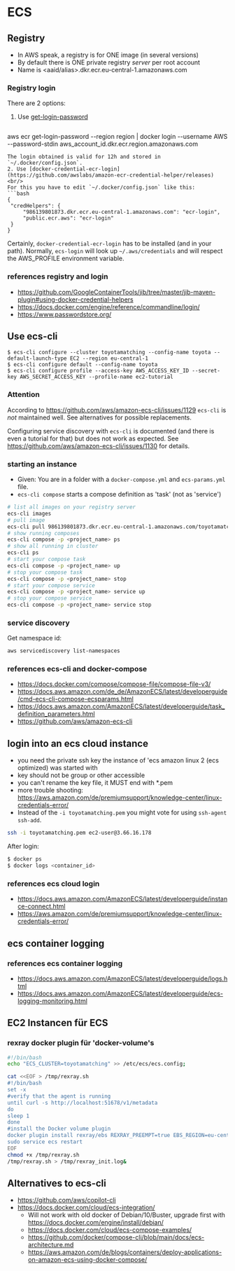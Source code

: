 # ECS

## Registry

* In AWS speak, a registry is for ONE image (in several versions)
* By default there is ONE private registry _server_ per root account
* Name is \<aaid/alias\>.dkr.ecr.eu-central-1.amazonaws.com

### Registry login

There are 2 options:
1. Use [get-login-password](https://docs.aws.amazon.com/AmazonECR/latest/userguide/registry_auth.html)
   ```bash
aws ecr get-login-password --region region | docker login --username AWS --password-stdin aws_account_id.dkr.ecr.region.amazonaws.com
   ```
   The login obtained is valid for 12h and stored in `~/.docker/config.json`.
2. Use [docker-credential-ecr-login](https://github.com/awslabs/amazon-ecr-credential-helper/releases) <br/>
   For this you have to edit `~/.docker/config.json` like this:
   ```bash
{
	"credHelpers": {
		"986139801873.dkr.ecr.eu-central-1.amazonaws.com": "ecr-login",
		"public.ecr.aws": "ecr-login"
	}
}
   ```
   Certainly, `docker-credential-ecr-login` has to be installed (and in your path).
   Normally, `ecs-login` will look up `~/.aws/credentials` and will respect the
   AWS_PROFILE environment variable.
   
### references registry and login

* https://github.com/GoogleContainerTools/jib/tree/master/jib-maven-plugin#using-docker-credential-helpers
* https://docs.docker.com/engine/reference/commandline/login/
* https://www.passwordstore.org/

## Use ecs-cli

```
$ ecs-cli configure --cluster toyotamatching --config-name toyota --default-launch-type EC2 --region eu-central-1
$ ecs-cli configure default --config-name toyota
$ ecs-cli configure profile --access-key AWS_ACCESS_KEY_ID --secret-key AWS_SECRET_ACCESS_KEY --profile-name ec2-tutorial
```

### Attention

According to https://github.com/aws/amazon-ecs-cli/issues/1129 `ecs-cli` is
_not_ maintained well. See alternatives for possible replacements.

Configuring service discovery with `ecs-cli` is documented (and there is even
a tutorial for that) but does not work as expected. See https://github.com/aws/amazon-ecs-cli/issues/1130
for details.

### starting an instance

* Given: You are in a folder with a `docker-compose.yml` and `ecs-params.yml` file.
* `ecs-cli compose` starts a compose definition as 'task' (not as 'service')

```bash
# list all images on your registry server
ecs-cli images
# pull image
ecs-cli pull 986139801873.dkr.ecr.eu-central-1.amazonaws.com/toyotamatching
# show running composes
ecs-cli compose -p <project_name> ps
# show all running in cluster
ecs-cli ps
# start your compose task
ecs-cli compose -p <project_name> up
# stop your compose task
ecs-cli compose -p <project_name> stop
# start your compose service
ecs-cli compose -p <project_name> service up
# stop your compose service
ecs-cli compose -p <project_name> service stop
```

### service discovery

Get namespace id:

```bash
aws servicediscovery list-namespaces
```

### references ecs-cli and docker-compose

* https://docs.docker.com/compose/compose-file/compose-file-v3/
* https://docs.aws.amazon.com/de_de/AmazonECS/latest/developerguide/cmd-ecs-cli-compose-ecsparams.html
* https://docs.aws.amazon.com/AmazonECS/latest/developerguide/task_definition_parameters.html
* https://github.com/aws/amazon-ecs-cli


## login into an ecs cloud instance

* you need the private ssh key the instance of 'ecs amazon linux 2 (ecs optimized) was started with
* key should not be group or other accessible
* you can't rename the key file, it MUST end with *.pem
* more trouble shooting: https://aws.amazon.com/de/premiumsupport/knowledge-center/linux-credentials-error/
* Instead of the `-i toyotamatching.pem` you might vote for using `ssh-agent` 
  `ssh-add`.

```bash
ssh -i toyotamatching.pem ec2-user@3.66.16.178
```

After login:
```bash
$ docker ps
$ docker logs <container_id>
```

### references ecs cloud login

* https://docs.aws.amazon.com/AmazonECS/latest/developerguide/instance-connect.html
* https://aws.amazon.com/de/premiumsupport/knowledge-center/linux-credentials-error/

## ecs container logging

### references ecs container logging

* https://docs.aws.amazon.com/AmazonECS/latest/developerguide/logs.html
* https://docs.aws.amazon.com/AmazonECS/latest/developerguide/ecs-logging-monitoring.html

## EC2 Instancen für ECS

### rexray docker plugin für 'docker-volume's

```bash
#!/bin/bash
echo "ECS_CLUSTER=toyotamatching" >> /etc/ecs/ecs.config;

cat <<EOF > /tmp/rexray.sh
#!/bin/bash
set -x
#verify that the agent is running
until curl -s http://localhost:51678/v1/metadata
do
sleep 1
done
#install the Docker volume plugin
docker plugin install rexray/ebs REXRAY_PREEMPT=true EBS_REGION=eu-central-1 --grant-all-permissions
sudo service ecs restart
EOF
chmod +x /tmp/rexray.sh
/tmp/rexray.sh > /tmp/rexray_init.log&
```

## Alternatives to ecs-cli

* https://github.com/aws/copilot-cli
* https://docs.docker.com/cloud/ecs-integration/
  + Will not work with old docker of Debian/10/Buster, upgrade first with https://docs.docker.com/engine/install/debian/
  + https://docs.docker.com/cloud/ecs-compose-examples/
  + https://github.com/docker/compose-cli/blob/main/docs/ecs-architecture.md
  + https://aws.amazon.com/de/blogs/containers/deploy-applications-on-amazon-ecs-using-docker-compose/
  
